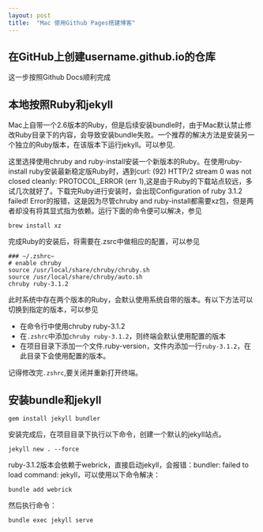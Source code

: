 ```yaml
---
layout: post
title:  "Mac 使用Github Pages搭建博客"
---
```


## 在GitHub上创建username.github.io的仓库
这一步按照Github Docs顺利完成

## 本地按照Ruby和jekyll
Mac上自带一个2.6版本的Ruby，但是后续安装bundle时，由于Mac默认禁止修改Ruby目录下的内容，会导致安装bundle失败。一个推荐的解决方法是安装另一个独立的Ruby版本，在该版本下运行jekyll。可以参见[](https://stackoverflow.com/questions/51126403/you-dont-have-write-permissions-for-the-library-ruby-gems-2-3-0-directory-ma).

这里选择使用chruby and ruby-install安装一个新版本的Ruby。在使用ruby-install ruby安装最新稳定版Ruby时，遇到curl: (92) HTTP/2 stream 0 was not closed cleanly: PROTOCOL_ERROR (err 1),这是由于Ruby的下载站点较远，多试几次就好了。下载完Ruby进行安装时，会出现Configuration of ruby 3.1.2 failed! Error的报错，这是因为尽管chruby and ruby-install都需要xz包，但是两者却没有将其显式指为依赖。运行下面的命令便可以解决，参见[](https://networkcult.com/configuration-of-ruby-3-1-2-failed-error-6607/)
```
brew install xz
```
完成Ruby的安装后，将需要在.zsrc中做相应的配置，可以参见[](https://mac.install.guide/ruby/12.html)
```
### ~/.zshrc~
# enable chruby
source /usr/local/share/chruby/chruby.sh
source /usr/local/share/chruby/auto.sh
chruby ruby-3.1.2
```
此时系统中存在两个版本的Ruby，会默认使用系统自带的版本。有以下方法可以切换到指定的版本，可以参见[](https://blog.csdn.net/lamp113/article/details/78733521)
- 在命令行中使用chruby ruby-3.1.2
- 在`.zshrc`中添加`chruby ruby-3.1.2`，则终端会默认使用配置的版本
- 在项目目录下添加一个文件.ruby-version，文件内添加一行`ruby-3.1.2`，在此目录下会使用配置的版本。

记得修改完`.zshrc`,要关闭并重新打开终端。

## 安装bundle和jekyll
```
gem install jekyll bundler
```
安装完成后，在项目目录下执行以下命令，创建一个默认的jekyll站点。
```
jekyll new . --force
```
ruby-3.1.2版本会依赖于webrick，直接启动jekyll，会报错：bundler: failed to load command: jekyll，可以使用以下命令解决：
```
bundle add webrick
```
然后执行命令：
```
bundle exec jekyll serve
```




